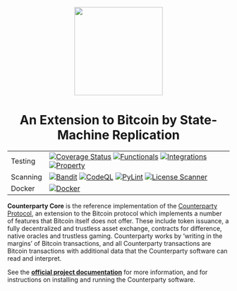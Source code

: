 <br />
<div align="center"><a href="https://www.counterparty.io/"><img src="https://www.counterparty.io/images/xcp.svg" width="200"></a></div>

<h1 align="center">
  An Extension to Bitcoin by State-Machine Replication
</h1>

<div align="center">
<table>
<tr>
    <td>Testing</td>
    <td>
        <a target="_blank" rel="noopener noreferrer" href="https://coveralls.io/github/CounterpartyXCP/counterparty-core?branch=develop"><img src="https://coveralls.io/repos/github/CounterpartyXCP/counterparty-core/badge.svg?branch=develop" alt="Coverage Status" style="max-width: 100%;"></a>
        <a target="_blank" rel="noopener noreferrer" href="https://github.com/CounterpartyXCP/counterparty-core/actions/workflows/build_and_test.yml/badge.svg"><img src="https://github.com/CounterpartyXCP/counterparty-core/actions/workflows/build_and_test.yml/badge.svg" alt="Functionals" style="max-width: 100%;"></a>
        <a target="_blank" rel="noopener noreferrer" href="https://github.com/CounterpartyXCP/counterparty-core/actions/workflows/regtest.yml/badge.svg"><img src="https://github.com/CounterpartyXCP/counterparty-core/actions/workflows/regtest.yml/badge.svg" alt="Integrations" style="max-width: 100%;"></a>
        <a target="_blank" rel="noopener noreferrer" href="https://github.com/CounterpartyXCP/counterparty-core/actions/workflows/propertytest.yml/badge.svg"><img src="https://github.com/CounterpartyXCP/counterparty-core/actions/workflows/propertytest.yml/badge.svg" alt="Property" style="max-width: 100%;"></a>
    </td>
</tr>
<tr>
    <td>Scanning</td>
    <td>
        <a target="_blank" rel="noopener noreferrer" href="https://github.com/CounterpartyXCP/counterparty-core/actions/workflows/bandit.yml/badge.svg"><img src="https://github.com/CounterpartyXCP/counterparty-core/actions/workflows/bandit.yml/badge.svg" alt="Bandit" style="max-width: 100%;"></a>
        <a target="_blank" rel="noopener noreferrer" href="https://github.com/CounterpartyXCP/counterparty-core/actions/workflows/codeql.yml/badge.svg"><img src="https://github.com/CounterpartyXCP/counterparty-core/actions/workflows/codeql.yml/badge.svg" alt="CodeQL" style="max-width: 100%;"></a>
        <a target="_blank" rel="noopener noreferrer" href="https://github.com/CounterpartyXCP/counterparty-core/actions/workflows/pylint.yml/badge.svg"><img src="https://github.com/CounterpartyXCP/counterparty-core/actions/workflows/pylint.yml/badge.svg" alt="PyLint" style="max-width: 100%;"></a>
        <a target="_blank" rel="noopener noreferrer" href="https://github.com/CounterpartyXCP/counterparty-core/actions/workflows/license_scanner.yml/badge.svg"><img src="https://github.com/CounterpartyXCP/counterparty-core/actions/workflows/license_scanner.yml/badge.svg" alt="License Scanner" style="max-width: 100%;"></a>
    </td>
</tr>
<tr>
    <td>Docker</td>
    <td>
        <a target="_blank" rel="noopener noreferrer" href="https://github.com/CounterpartyXCP/counterparty-core/actions/workflows/build_docker_image.yml/badge.svg"><img src="https://github.com/CounterpartyXCP/counterparty-core/actions/workflows/build_docker_image.yml/badge.svg" alt="Docker" style="max-width: 100%;"></a>
    </td>
</tr>
</table>
</div>


**Counterparty Core** is the reference implementation of the [Counterparty Protocol](https://counterparty.io), an extension to the Bitcoin protocol which implements a number of features that Bitcoin itself does not offer. These include token issuance, a fully decentralized and trustless asset exchange, contracts for difference, native oracles and trustless gaming. Counterparty works by ‘writing in the margins’ of Bitcoin transactions, and all Counterparty transactions are Bitcoin transactions with additional data that the Counterparty software can read and interpret.

See the **[official project documentation](http://docs.counterparty.io)** for more information, and for instructions on installing and running the Counterparty software.
